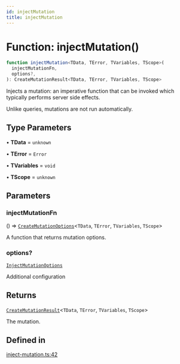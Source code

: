 ```yaml
---
id: injectMutation
title: injectMutation
---
```


# Function: injectMutation()

```ts
function injectMutation<TData, TError, TVariables, TScope>(
  injectMutationFn,
  options?,
): CreateMutationResult<TData, TError, TVariables, TScope>
```

Injects a mutation: an imperative function that can be invoked which typically performs server side effects.

Unlike queries, mutations are not run automatically.

## Type Parameters

• **TData** = `unknown`

• **TError** = `Error`

• **TVariables** = `void`

• **TScope** = `unknown`

## Parameters

### injectMutationFn

() => [`CreateMutationOptions`](../../interfaces/createmutationoptions.md)\<`TData`, `TError`, `TVariables`, `TScope`\>

A function that returns mutation options.

### options?

[`InjectMutationOptions`](../../interfaces/injectmutationoptions.md)

Additional configuration

## Returns

[`CreateMutationResult`](../../type-aliases/createmutationresult.md)\<`TData`, `TError`, `TVariables`, `TScope`\>

The mutation.

## Defined in

[inject-mutation.ts:42](https://github.com/TanStack/query/blob/main/packages/angular-query-experimental/src/inject-mutation.ts#L42)
